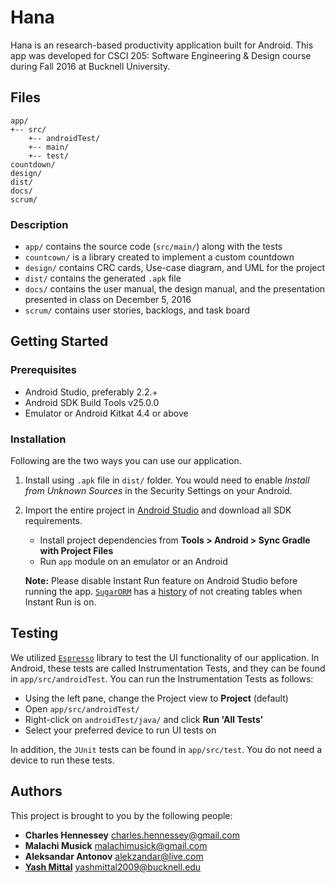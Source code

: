 # Hana

Hana is an research-based productivity application built for Android. This app was developed for CSCI 205: Software Engineering & Design course during Fall 2016 at Bucknell University.

## Files

```
app/
+-- src/
    +-- androidTest/
    +-- main/
    +-- test/
countdown/
design/
dist/
docs/
scrum/
```

### Description

* `app/` contains the source code (`src/main/`) along with the tests
* `countcown/` is a library created to implement a custom countdown
* `design/` contains CRC cards, Use-case diagram, and UML for the project
* `dist/` contains the generated `.apk` file
* `docs/` contains the user manual, the design manual, and the presentation presented in class on December 5, 2016
* `scrum/` contains user stories, backlogs, and task board

## Getting Started

### Prerequisites

* Android Studio, preferably 2.2.+
* Android SDK Build Tools v25.0.0
* Emulator or Android Kitkat 4.4 or above 

### Installation

Following are the two ways you can use our application.
1. Install using `.apk` file in `dist/` folder. You would need to enable _Install from Unknown Sources_ in the Security Settings on your Android.
2. Import the entire project in [Android Studio](https://developer.android.com/studio/index.html) and download all SDK requirements.
    * Install project dependencies from __Tools > Android > Sync Gradle with Project Files__
    * Run `app` module on an emulator or an Android

    **Note:** Please disable Instant Run feature on Android Studio before running the app. [`SugarORM`](https://github.com/satyan/sugar) has a [history](https://github.com/satyan/sugar/issues/75) of not creating tables when Instant Run is on.

## Testing

We utilized [`Espresso`](https://developer.android.com/training/testing/ui-testing/espresso-testing.html) library to test the UI functionality of our application. In Android, these tests are called Instrumentation Tests, and they can be found in `app/src/androidTest`. You can run the Instrumentation Tests as follows:
* Using the left pane, change the Project view to __Project__ (default)
* Open `app/src/androidTest/`
* Right-click on `androidTest/java/` and click __Run \'All Tests\'__
* Select your preferred device to run UI tests on

In addition, the `JUnit` tests can be found in `app/src/test`. You do not need a device to run these tests.

## Authors

This project is brought to you by the following people:
* **Charles Hennessey** <charles.hennessey@gmail.com>
* **Malachi Musick** <malachimusick@gmail.com>
* **Aleksandar Antonov** <alekzandar@live.com>
* [**Yash Mittal**](https://github.com/ymittal) <yashmittal2009@bucknell.edu>
